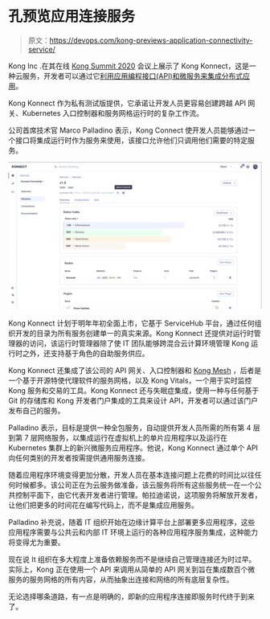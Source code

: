 # 孔预览应用连接服务

> 原文：<https://devops.com/kong-previews-application-connectivity-service/>

Kong Inc .在其在线 [Kong Summit 2020](https://konghq.com/kong-summit/) 会议上展示了 Kong Konnect，这是一种云服务，开发者可以通过它[利用应用编程接口(API)和微服务来集成分布式应用](https://www.prnewswire.com/news-releases/kong-summit-2020-kong-inc-brings-breakthrough-api-and-microservices-connectivity-into-the-end-user-era-with-new-managed-service-301147651.html)。

Kong Konnect 作为私有测试版提供，它承诺让开发人员更容易创建跨越 API 网关、Kubernetes 入口控制器和服务网格运行时的复杂工作流。

公司首席技术官 Marco Palladino 表示，Kong Connect 使开发人员能够通过一个接口将集成运行时作为服务来使用，该接口允许他们只调用他们需要的特定服务。

![](img/82b7a3cd6dff967742d1d59c7d96157f.png)

Kong Konnect 计划于明年年初全面上市，它基于 ServiceHub 平台，通过任何组织开发的目录为所有服务创建单一的真实来源。Kong Konnect 还提供对运行时管理器的访问，该运行时管理器除了使 IT 团队能够跨混合云计算环境管理 Kong 运行时之外，还支持基于角色的自助服务供应。

Kong Konnect 还集成了该公司的 API 网关、入口控制器和 [Kong Mesh](https://devops.com/kong-donates-kuma-service-mesh-to-the-cncf/) ，后者是一个基于开源特使代理软件的服务网格，以及 Kong Vitals，一个用于实时监控 Kong 服务和交易的工具。Kong Konnect 还与失眠症集成，使用一种与任何基于 Git 的存储库和 Kong 开发者门户集成的工具来设计 API，开发者可以通过该门户发布自己的服务。

Palladino 表示，目标是提供一种全包服务，自动提供开发人员所需的所有第 4 层到第 7 层网络服务，以集成运行在虚拟机上的单片应用程序以及运行在 Kubernetes 集群上的新兴微服务应用程序。他说，Kong Konnect 通过单个 API 向任何类别的开发者按需提供通用服务连接。

随着应用程序环境变得更加分散，开发人员在基本连接问题上花费的时间比以往任何时候都多。该公司正在为云服务做准备，该云服务将所有这些服务统一在一个公共控制平面下，由它代表开发者进行管理。帕拉迪诺说，这项服务将解放开发者，让他们把更多的时间花在编写代码上，而不是集成应用服务。

Palladino 补充说，随着 IT 组织开始在边缘计算平台上部署更多应用程序，这些应用程序需要与公共云和内部 IT 环境上运行的各种应用程序服务集成，这种能力将变得尤为重要。

现在说 It 组织在多大程度上准备依赖服务而不是继续自己管理连接还为时过早。实际上，Kong 正在使用一个 API 来调用从简单的 API 网关到旨在集成数百个微服务的服务网格的所有内容，从而抽象出连接和网络的所有底层复杂性。

无论选择哪条道路，有一点是明确的，即新的应用程序连接即服务时代终于到来了。